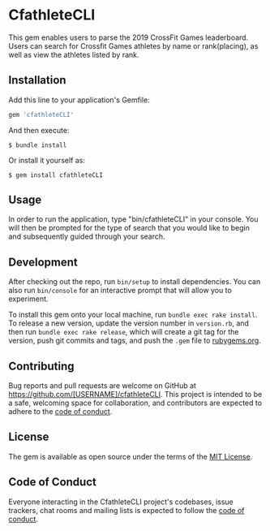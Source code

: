 # CfathleteCLI

This gem enables users to parse the 2019 CrossFit Games leaderboard.  Users can search for Crossfit Games athletes by name or rank(placing), as well as view the athletes listed by rank.

## Installation

Add this line to your application's Gemfile:

```ruby
gem 'cfathleteCLI'
```

And then execute:

    $ bundle install

Or install it yourself as:

    $ gem install cfathleteCLI

## Usage

In order to run the application, type "bin/cfathleteCLI" in your console.  You will then be prompted for the type of search that you would like to begin and subsequently guided through your search.

## Development

After checking out the repo, run `bin/setup` to install dependencies. You can also run `bin/console` for an interactive prompt that will allow you to experiment.

To install this gem onto your local machine, run `bundle exec rake install`. To release a new version, update the version number in `version.rb`, and then run `bundle exec rake release`, which will create a git tag for the version, push git commits and tags, and push the `.gem` file to [rubygems.org](https://rubygems.org).

## Contributing

Bug reports and pull requests are welcome on GitHub at https://github.com/[USERNAME]/cfathleteCLI. This project is intended to be a safe, welcoming space for collaboration, and contributors are expected to adhere to the [code of conduct](https://github.com/[USERNAME]/cfathleteCLI/blob/master/CODE_OF_CONDUCT.md).


## License

The gem is available as open source under the terms of the [MIT License](https://opensource.org/licenses/MIT).

## Code of Conduct

Everyone interacting in the CfathleteCLI project's codebases, issue trackers, chat rooms and mailing lists is expected to follow the [code of conduct](https://github.com/[USERNAME]/cfathleteCLI/blob/master/CODE_OF_CONDUCT.md).
